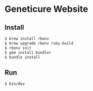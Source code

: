 # Geneticure Website

## Install

```sh
$ brew install rbenv
$ brew upgrade rbenv ruby-build
$ rbenv init
$ gem install bundler
$ bundle install
```

## Run

```sh
$ bin/dev
```
